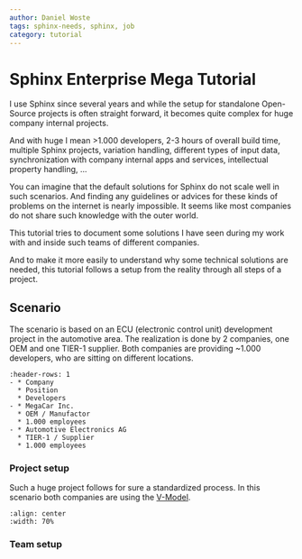 ```yaml
---
author: Daniel Woste
tags: sphinx-needs, sphinx, job
category: tutorial
---
```


# Sphinx Enterprise Mega Tutorial

I use Sphinx since several years and while the setup for standalone Open-Source projects
is often straight forward, it becomes quite complex for huge company internal projects.

And with huge I mean >1.000 developers, 2-3 hours of overall build time, multiple Sphinx 
projects, variation handling, different types of input data, synchronization with company
internal apps and services, intellectual property handling, ...

You can imagine that the default solutions for Sphinx do not scale well in such scenarios.
And finding any guidelines or advices for these kinds of problems on the internet is nearly
impossible. It seems like most companies do not share such knowledge with the outer world.

This tutorial tries to document some solutions I have seen during my work with and inside
such teams of different companies.

And to make it more easily to understand why some technical solutions are needed,
this tutorial follows a setup from the reality through all steps of a project. 

## Scenario
The scenario is based on an ECU (electronic control unit) development project in the
automotive area. The realization is done by 2 companies, one OEM and one TIER-1 supplier.
Both companies are providing ~1.000 developers, who are sitting on different locations.

```{list-table}
:header-rows: 1
- * Company
  * Position
  * Developers
- * MegaCar Inc.
  * OEM / Manufactor
  * 1.000 employees 
- * Automotive Electronics AG
  * TIER-1 / Supplier
  * 1.000 employees
```

### Project setup
Such a huge project follows for sure a standardized process. In this scenario 
both companies are using the [V-Model](https://en.wikipedia.org/wiki/V-Model_(software_development)).

```{figure} _images/v-model2.svg
:align: center
:width: 70%
```


### Team setup
